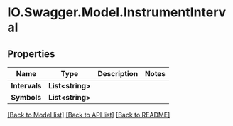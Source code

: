 # IO.Swagger.Model.InstrumentInterval
## Properties

Name | Type | Description | Notes
------------ | ------------- | ------------- | -------------
**Intervals** | **List&lt;string&gt;** |  | 
**Symbols** | **List&lt;string&gt;** |  | 

[[Back to Model list]](../README.md#documentation-for-models) [[Back to API list]](../README.md#documentation-for-api-endpoints) [[Back to README]](../README.md)

